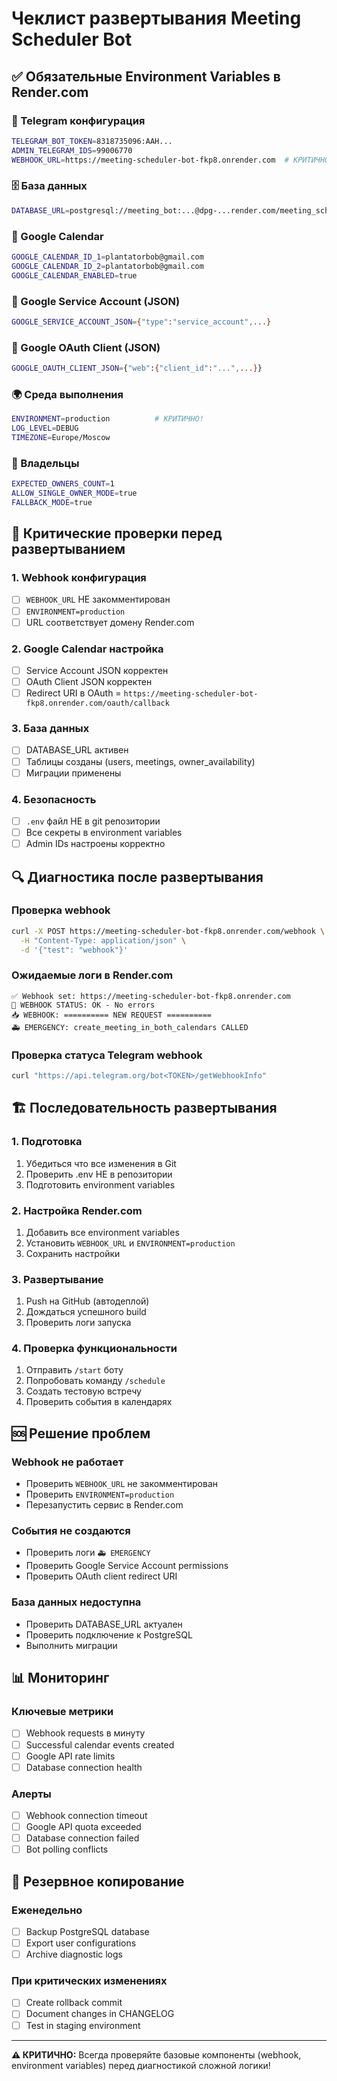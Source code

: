 # Чеклист развертывания Meeting Scheduler Bot

## ✅ Обязательные Environment Variables в Render.com

### 🔑 Telegram конфигурация
```bash
TELEGRAM_BOT_TOKEN=8318735096:AAH...
ADMIN_TELEGRAM_IDS=99006770
WEBHOOK_URL=https://meeting-scheduler-bot-fkp8.onrender.com  # КРИТИЧНО!
```

### 🗄️ База данных
```bash
DATABASE_URL=postgresql://meeting_bot:...@dpg-...render.com/meeting_scheduler
```

### 📅 Google Calendar
```bash
GOOGLE_CALENDAR_ID_1=plantatorbob@gmail.com
GOOGLE_CALENDAR_ID_2=plantatorbob@gmail.com
GOOGLE_CALENDAR_ENABLED=true
```

### 🔐 Google Service Account (JSON)
```bash
GOOGLE_SERVICE_ACCOUNT_JSON={"type":"service_account",...}
```

### 🔐 Google OAuth Client (JSON)
```bash
GOOGLE_OAUTH_CLIENT_JSON={"web":{"client_id":"...",...}}
```

### 🌍 Среда выполнения
```bash
ENVIRONMENT=production          # КРИТИЧНО!
LOG_LEVEL=DEBUG
TIMEZONE=Europe/Moscow
```

### 👥 Владельцы
```bash
EXPECTED_OWNERS_COUNT=1
ALLOW_SINGLE_OWNER_MODE=true
FALLBACK_MODE=true
```

## 🚨 Критические проверки перед развертыванием

### 1. Webhook конфигурация
- [ ] `WEBHOOK_URL` НЕ закомментирован
- [ ] `ENVIRONMENT=production`
- [ ] URL соответствует домену Render.com

### 2. Google Calendar настройка
- [ ] Service Account JSON корректен
- [ ] OAuth Client JSON корректен
- [ ] Redirect URI в OAuth = `https://meeting-scheduler-bot-fkp8.onrender.com/oauth/callback`

### 3. База данных
- [ ] DATABASE_URL активен
- [ ] Таблицы созданы (users, meetings, owner_availability)
- [ ] Миграции применены

### 4. Безопасность
- [ ] `.env` файл НЕ в git репозитории
- [ ] Все секреты в environment variables
- [ ] Admin IDs настроены корректно

## 🔍 Диагностика после развертывания

### Проверка webhook
```bash
curl -X POST https://meeting-scheduler-bot-fkp8.onrender.com/webhook \
  -H "Content-Type: application/json" \
  -d '{"test": "webhook"}'
```

### Ожидаемые логи в Render.com
```
✅ Webhook set: https://meeting-scheduler-bot-fkp8.onrender.com
🔗 WEBHOOK STATUS: OK - No errors
📥 WEBHOOK: ========== NEW REQUEST ==========
🚑 EMERGENCY: create_meeting_in_both_calendars CALLED
```

### Проверка статуса Telegram webhook
```bash
curl "https://api.telegram.org/bot<TOKEN>/getWebhookInfo"
```

## 🏗️ Последовательность развертывания

### 1. Подготовка
1. Убедиться что все изменения в Git
2. Проверить .env НЕ в репозитории
3. Подготовить environment variables

### 2. Настройка Render.com
1. Добавить все environment variables
2. Установить `WEBHOOK_URL` и `ENVIRONMENT=production`
3. Сохранить настройки

### 3. Развертывание
1. Push на GitHub (автодеплой)
2. Дождаться успешного build
3. Проверить логи запуска

### 4. Проверка функциональности
1. Отправить `/start` боту
2. Попробовать команду `/schedule`
3. Создать тестовую встречу
4. Проверить события в календарях

## 🆘 Решение проблем

### Webhook не работает
- Проверить `WEBHOOK_URL` не закомментирован
- Проверить `ENVIRONMENT=production`
- Перезапустить сервис в Render.com

### События не создаются
- Проверить логи `🚑 EMERGENCY`
- Проверить Google Service Account permissions
- Проверить OAuth client redirect URI

### База данных недоступна
- Проверить DATABASE_URL актуален
- Проверить подключение к PostgreSQL
- Выполнить миграции

## 📊 Мониторинг

### Ключевые метрики
- [ ] Webhook requests в минуту
- [ ] Successful calendar events created
- [ ] Google API rate limits
- [ ] Database connection health

### Алерты
- [ ] Webhook connection timeout
- [ ] Google API quota exceeded
- [ ] Database connection failed
- [ ] Bot polling conflicts

## 🔄 Резервное копирование

### Еженедельно
- [ ] Backup PostgreSQL database
- [ ] Export user configurations
- [ ] Archive diagnostic logs

### При критических изменениях
- [ ] Create rollback commit
- [ ] Document changes in CHANGELOG
- [ ] Test in staging environment

---

**⚠️ КРИТИЧНО:** Всегда проверяйте базовые компоненты (webhook, environment variables) перед диагностикой сложной логики!